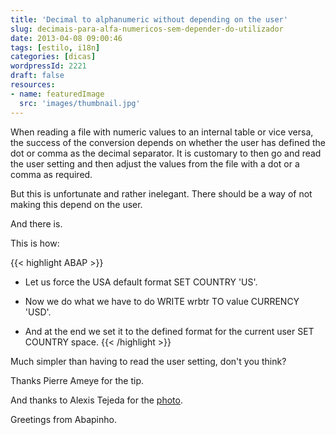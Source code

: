 ```yaml
---
title: 'Decimal to alphanumeric without depending on the user'
slug: decimais-para-alfa-numericos-sem-depender-do-utilizador
date: 2013-04-08 09:00:46
tags: [estilo, i18n]
categories: [dicas]
wordpressId: 2221
draft: false
resources:
- name: featuredImage
  src: 'images/thumbnail.jpg'
---
```

When reading a file with numeric values to an internal table or vice versa, the success of the conversion depends on whether the user has defined the dot or comma as the decimal separator. It is customary to then go and read the user setting and then adjust the values from the file with a dot or a comma as required.

But this is unfortunate and rather inelegant. There should be a way of not making this depend on the user.

And there is.

<!--more-->

This is how:


{{< highlight ABAP >}}
* Let us force the USA default format
SET COUNTRY 'US'.

* Now we do what we have to do
WRITE wrbtr TO value CURRENCY 'USD'.

* And at the end we set it to the defined format for the current user
SET COUNTRY space.
{{< /highlight >}}

Much simpler than having to read the user setting, don't you think?

Thanks Pierre Ameye for the tip.

And thanks to Alexis Tejeda for the [photo][1].

Greetings from Abapinho.

   [1]: https://www.flickr.com/photos/alexonrails/4759137435/
